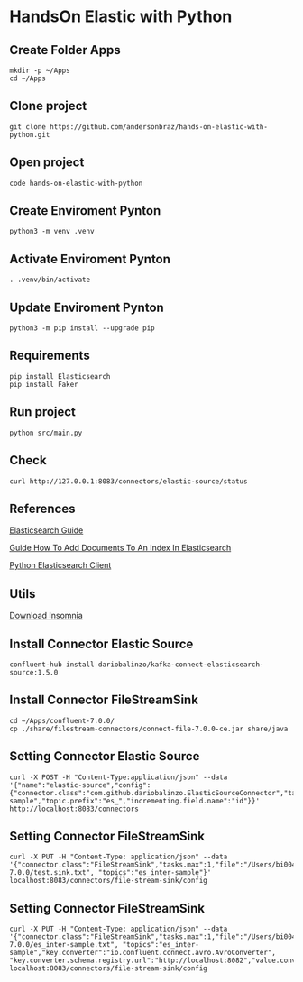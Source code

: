 # HandsOn Elastic with Python

## Create Folder Apps

```shell
mkdir -p ~/Apps
cd ~/Apps
```
## Clone project

```shell
git clone https://github.com/andersonbraz/hands-on-elastic-with-python.git
```
## Open project

```shell
code hands-on-elastic-with-python
```

## Create Enviroment Pynton

```shell
python3 -m venv .venv
```

## Activate Enviroment Pynton

```shell
. .venv/bin/activate
```
## Update Enviroment Pynton

```shell
python3 -m pip install --upgrade pip
```

## Requirements

```shell
pip install Elasticsearch
pip install Faker
```

## Run project

```shell
python src/main.py
```
## Check 

```shell
curl http://127.0.0.1:8083/connectors/elastic-source/status
```
## References

[Elasticsearch Guide](https://www.elastic.co/guide/en/elasticsearch/reference/current)

[Guide How To Add Documents To An Index In Elasticsearch](https://kb.objectrocket.com/elasticsearch/guide-how-to-add-documents-to-an-index-in-elasticsearch)

[Python Elasticsearch Client](https://elasticsearch-py.readthedocs.io/en/v7.16.3/)

## Utils

[Download Insomnia](https://insomnia.res/download)

## Install Connector Elastic Source

```shell
confluent-hub install dariobalinzo/kafka-connect-elasticsearch-source:1.5.0
```

## Install Connector FileStreamSink

```shell
cd ~/Apps/confluent-7.0.0/
cp ./share/filestream-connectors/connect-file-7.0.0-ce.jar share/java
```
## Setting Connector Elastic Source 

```shell
curl -X POST -H "Content-Type:application/json" --data '{"name":"elastic-source","config":{"connector.class":"com.github.dariobalinzo.ElasticSourceConnector","tasks.max":"1","es.host":"localhost","es.port":"9200","index.prefix":"inter-sample","topic.prefix":"es_","incrementing.field.name":"id"}}' http://localhost:8083/connectors
```

## Setting Connector FileStreamSink

```shell
curl -X PUT -H "Content-Type: application/json" --data '{"connector.class":"FileStreamSink","tasks.max":1,"file":"/Users/bi004609/Apps/confluent-7.0.0/test.sink.txt", "topics":"es_inter-sample"}' localhost:8083/connectors/file-stream-sink/config
```



## Setting Connector FileStreamSink

```shell
curl -X PUT -H "Content-Type: application/json" --data '{"connector.class":"FileStreamSink","tasks.max":1,"file":"/Users/bi004609/Apps/confluent-7.0.0/es_inter-sample.txt", "topics":"es_inter-sample","key.converter":"io.confluent.connect.avro.AvroConverter", "key.converter.schema.registry.url":"http://localhost:8082","value.converter":"io.confluent.connect.avro.AvroConverter","value.converter.schema.registry.url":"http://localhost:8082"}' localhost:8083/connectors/file-stream-sink/config
```

